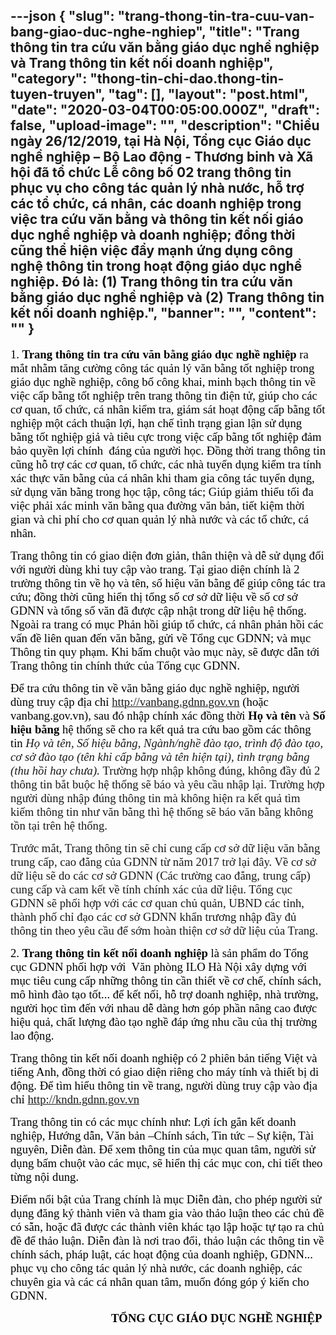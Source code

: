 ---json
{
    "slug": "trang-thong-tin-tra-cuu-van-bang-giao-duc-nghe-nghiep",
    "title": "Trang thông tin tra cứu văn bằng giáo dục nghề nghiệp  và Trang thông tin kết nối doanh nghiệp",
    "category": "thong-tin-chi-dao.thong-tin-tuyen-truyen",
    "tag": [],
    "layout": "post.html",
    "date": "2020-03-04T00:05:00.000Z",
    "draft": false,
    "upload-image": "",
    "description": "Chiều ngày 26/12/2019, tại Hà Nội, Tổng cục Giáo dục nghề nghiệp – Bộ Lao động - Thương binh và Xã hội đã tổ chức Lễ công bố 02 trang thông tin phục vụ cho công tác quản lý nhà nước, hỗ trợ các tổ chức, cá nhân, các doanh nghiệp trong việc tra cứu văn bằng và thông tin kết nối giáo dục nghề nghiệp và doanh nghiệp; đồng thời cũng thể hiện việc đẩy mạnh ứng dụng công nghệ thông tin trong hoạt động giáo dục nghề nghiệp. Đó là: (1) Trang thông tin tra cứu văn bằng giáo dục nghề nghiệp và (2) Trang thông tin kết nối doanh nghiệp.",
    "banner": "",
    "__content__": ""
}
---
<p style="margin-left:0mm; margin-right:0mm"><span style="font-size:14.0pt"><span style="font-family:&quot;Times New Roman&quot;,serif"><span style="color:black">1. <strong>Trang th&ocirc;ng tin tra cứu văn bằng gi&aacute;o dục nghề nghiệp</strong> ra mắt nhằm tăng cường c&ocirc;ng t&aacute;c quản l&yacute; văn bằng tốt nghiệp trong gi&aacute;o dục nghề nghiệp, c&ocirc;ng bố c&ocirc;ng khai, minh bạch th&ocirc;ng tin về việc cấp bằng tốt nghiệp tr&ecirc;n trang th&ocirc;ng tin điện tử, gi&uacute;p cho c&aacute;c cơ quan, tổ chức, c&aacute; nh&acirc;n kiểm tra, gi&aacute;m s&aacute;t hoạt động cấp bằng tốt nghiệp một c&aacute;ch thuận lợi, hạn chế t&igrave;nh trạng gian lận sử dụng bằng tốt nghiệp giả v&agrave; ti&ecirc;u cực trong việc cấp bằng tốt nghiệp đảm bảo quyền lợi ch&iacute;nh&nbsp; đ&aacute;ng của người học. Đồng thời trang th&ocirc;ng tin cũng hỗ trợ c&aacute;c cơ quan, tổ chức, c&aacute;c nh&agrave; tuyển dụng kiểm tra t&iacute;nh x&aacute;c thực văn bằng của c&aacute; nh&acirc;n khi tham gia c&ocirc;ng t&aacute;c tuyển dụng, sử dụng văn bằng trong học tập, c&ocirc;ng t&aacute;c; Gi&uacute;p giảm thiểu tối đa việc phải x&aacute;c minh văn bằng qua đường văn bản, tiết kiệm thời gian v&agrave; chi ph&iacute; cho cơ quan quản l&yacute; nh&agrave; nước v&agrave; c&aacute;c tổ chức, c&aacute; nh&acirc;n.</span></span></span></p>

<p style="margin-left:0mm; margin-right:0mm"><span style="font-size:14.0pt"><span style="font-family:&quot;Times New Roman&quot;,serif"><span style="color:black">Trang th&ocirc;ng tin c&oacute; giao diện đơn giản, th&acirc;n thiện v&agrave; dễ sử dụng đối với người d&ugrave;ng khi tuy cập v&agrave;o trang. Tại giao diện ch&iacute;nh l&agrave; 2 trường th&ocirc;ng tin về họ v&agrave; t&ecirc;n, số hiệu văn bằng để gi&uacute;p c&ocirc;ng t&aacute;c tra cứu; đồng thời cũng hiển thị tổng số cơ sở dữ liệu về số cơ sở GDNN v&agrave; tổng số văn đ&atilde; được cập nhật trong dữ liệu hệ thống. Ngo&agrave;i ra trang c&oacute; mục Phản hồi gi&uacute;p tổ chức, c&aacute; nh&acirc;n phản hồi c&aacute;c vấn đề li&ecirc;n quan đến văn bằng, gửi về Tổng cục GDNN; v&agrave; mục Th&ocirc;ng tin quy phạm. Khi bấm chuột v&agrave;o mục n&agrave;y, sẽ được dẫn tới Trang th&ocirc;ng tin ch&iacute;nh thức của Tổng cục GDNN.</span></span></span></p>

<p style="margin-left:0mm; margin-right:0mm"><span style="font-size:14.0pt"><span style="font-family:&quot;Times New Roman&quot;,serif"><span style="color:black">Để tra cứu th&ocirc;ng tin về văn bằng gi&aacute;o dục nghề nghiệp, người d&ugrave;ng truy cập địa chỉ </span></span></span><a href="http://vanbang.gdnn.gov.vn"><span style="font-size:14.0pt"><span style="font-family:&quot;Times New Roman&quot;,serif">http://vanbang.gdnn.gov.vn</span></span></a><span style="font-size:14.0pt"><span style="font-family:&quot;Times New Roman&quot;,serif"><span style="color:black"> (hoặc vanbang.gov.vn), sau đ&oacute; nhập ch&iacute;nh x&aacute;c đồng thời <strong>Họ v&agrave; t&ecirc;n</strong> v&agrave; <strong>Số hiệu bằng </strong>hệ thống sẽ cho ra kết quả tra cứu bao gồm c&aacute;c th&ocirc;ng tin </span></span></span><em><span style="font-size:14.0pt"><span style="font-family:&quot;Times New Roman&quot;,serif">Họ v&agrave; t&ecirc;n, Số hiệu bằng, Ng&agrave;nh/nghề đ&agrave;o tạo, tr&igrave;nh độ đ&agrave;o tạo, cơ sở đ&agrave;o tạo (t&ecirc;n khi cấp bằng v&agrave; t&ecirc;n hiện tại), t&igrave;nh trạng bằng (thu hồi hay chưa). </span></span></em><span style="font-size:14.0pt"><span style="font-family:&quot;Times New Roman&quot;,serif">Trường hợp nhập kh&ocirc;ng đ&uacute;ng, kh&ocirc;ng đầy đủ 2 th&ocirc;ng tin bắt buộc hệ thống sẽ b&aacute;o v&agrave; y&ecirc;u cầu nhập lại. Trường hợp người d&ugrave;ng nhập đ&uacute;ng th&ocirc;ng tin m&agrave; kh&ocirc;ng hiện ra kết quả t&igrave;m kiếm th&ocirc;ng tin như văn bằng th&igrave; hệ thống sẽ b&aacute;o văn bằng kh&ocirc;ng tồn tại tr&ecirc;n hệ thống.</span></span></p>

<p style="margin-left:0mm; margin-right:0mm"><span style="font-size:14.0pt"><span style="font-family:&quot;Times New Roman&quot;,serif">Trước mắt, Trang th&ocirc;ng tin sẽ chỉ cung cấp cơ sở dữ liệu văn bằng trung cấp, cao đẳng của GDNN từ năm 2017 trở lại đ&acirc;y. Về cơ sở dữ liệu sẽ do c&aacute;c cơ sở GDNN (C&aacute;c trường cao đẳng, trung cấp) cung cấp v&agrave; cam kết về t&iacute;nh ch&iacute;nh x&aacute;c của dữ liệu. Tổng cục GDNN sẽ phối hợp với c&aacute;c cơ quan chủ quản, UBND c&aacute;c tỉnh, th&agrave;nh phố chỉ đạo c&aacute;c cơ sở GDNN khẩn trương nhập đầy đủ th&ocirc;ng tin theo y&ecirc;u cầu để sớm ho&agrave;n thiện cơ sở dữ liệu của Trang. </span></span></p>

<p style="margin-left:0mm; margin-right:0mm"><span style="font-size:14.0pt"><span style="font-family:&quot;Times New Roman&quot;,serif"><span style="color:black">2. <strong>Trang th&ocirc;ng tin kết nối doanh nghiệp</strong> l&agrave; sản phẩm do Tổng cục GDNN phối hợp với&nbsp; Văn ph&ograve;ng ILO H&agrave; Nội x&acirc;y dựng với mục ti&ecirc;u cung cấp những th&ocirc;ng tin cần thiết về cơ chế, ch&iacute;nh s&aacute;ch, m&ocirc; h&igrave;nh đ&agrave;o tạo tốt... để kết nối, hỗ trợ doanh nghiệp, nh&agrave; trường, người học t&igrave;m đến với nhau dễ d&agrave;ng hơn g&oacute;p phần n&acirc;ng cao được hiệu quả, chất lượng đ&agrave;o tạo nghề đ&aacute;p ứng nhu cầu của thị trường lao động.</span></span></span></p>

<p style="margin-left:0mm; margin-right:0mm"><span style="font-size:14.0pt"><span style="font-family:&quot;Times New Roman&quot;,serif"><span style="color:black">Trang th&ocirc;ng tin kết nối doanh nghiệp c&oacute; 2 phi&ecirc;n bản tiếng Việt v&agrave; tiếng Anh, đồng thời c&oacute; giao diện ri&ecirc;ng cho m&aacute;y t&iacute;nh v&agrave; thiết bị di động. Để t&igrave;m hiểu th&ocirc;ng tin về trang, người d&ugrave;ng truy cập v&agrave;o địa chỉ </span></span></span><a href="http://kndn.gdnn.gov.vn"><span style="font-size:14.0pt"><span style="font-family:&quot;Times New Roman&quot;,serif">http://kndn.gdnn.gov.vn</span></span></a></p>

<p style="margin-left:0mm; margin-right:0mm"><span style="font-size:14.0pt"><span style="font-family:&quot;Times New Roman&quot;,serif"><span style="color:black">Trang th&ocirc;ng tin c&oacute; c&aacute;c mục ch&iacute;nh như: Lợi &iacute;ch gắn kết doanh nghiệp, Hướng dẫn, Văn bản &ndash;Ch&iacute;nh s&aacute;ch, Tin tức &ndash; Sự kiện, T&agrave;i nguy&ecirc;n, Diễn đ&agrave;n. Để xem th&ocirc;ng tin của mục quan t&acirc;m, người sử dụng bấm chuột v&agrave;o c&aacute;c mục, sẽ hiển thị c&aacute;c mục con, chi tiết theo từng nội dung.</span></span></span></p>

<p style="margin-left:0mm; margin-right:0mm"><span style="font-size:14.0pt"><span style="font-family:&quot;Times New Roman&quot;,serif"><span style="color:black">Điểm nổi bật của Trang ch&iacute;nh l&agrave; mục Diễn đ&agrave;n, cho ph&eacute;p người sử dụng đăng k&yacute; th&agrave;nh vi&ecirc;n v&agrave; tham gia v&agrave;o thảo luận theo c&aacute;c chủ đề c&oacute; sẵn, hoặc đ&atilde; được c&aacute;c th&agrave;nh vi&ecirc;n kh&aacute;c tạo lập hoặc tự tạo ra chủ đề để thảo luận. Diễn đ&agrave;n l&agrave; nơi trao đổi, thảo luận c&aacute;c th&ocirc;ng tin về ch&iacute;nh s&aacute;ch, ph&aacute;p luật, c&aacute;c hoạt động của doanh nghiệp, GDNN... phục vụ cho c&ocirc;ng t&aacute;c quản l&yacute; nh&agrave; nước, c&aacute;c doanh nghiệp, c&aacute;c chuy&ecirc;n gia v&agrave; c&aacute;c c&aacute; nh&acirc;n quan t&acirc;m, muốn đ&oacute;ng g&oacute;p &yacute; kiến cho GDNN.</span></span></span></p>

<p style="margin-left:36pt; margin-right:0mm; text-align:center"><strong><span style="font-size:14.0pt"><span style="font-family:&quot;Times New Roman&quot;,serif"><span style="color:black">&nbsp; &nbsp; &nbsp; &nbsp; &nbsp; &nbsp; &nbsp; &nbsp; &nbsp; &nbsp; &nbsp; &nbsp;TỔNG CỤC GI&Aacute;O DỤC NGHỀ NGHIỆP</span></span></span></strong></p>
